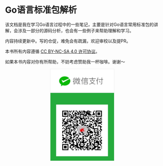 # Go语言标准包解析

该文档是我在学习Go语言过程中的一些笔记，主要是针对Go语言常用标准包的讲解，会涉及一部分的源码分析，也会有一些例子来帮助理解和学习。

内容持续更新中。写的仓促，难免会有疏漏，欢迎审校以及提PR。

本书所有内容遵循 [CC BY-NC-SA 4.0 许可协议](https://creativecommons.org/licenses/by-nc-sa/4.0/legalcode)。

如果本书内容对你有所帮助，不妨考虑赞助我一杯咖啡。谢谢～

<div style="text-align: center;">
    <img src="./asset/wechat.png" alt="" style="max-height: 300px; border: 1px solid #eee;">
</div>